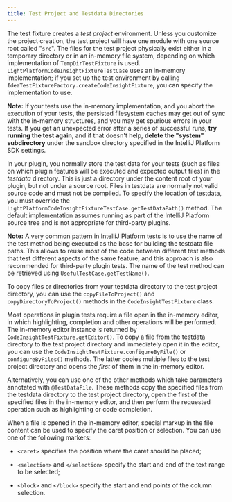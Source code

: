```yaml
---
title: Test Project and Testdata Directories
---
```


The test fixture creates a *test project*  environment.
Unless you customize the project creation, the test project will have one module with one source root called "`src`".
The files for the test project physically exist either in a temporary directory or in an in-memory file system, depending on which implementation of `TempDirTestFixture` is used.
`LightPlatformCodeInsightFixtureTestCase` uses an in-memory implementation; if you set up the test environment by calling `IdeaTestFixtureFactory.createCodeInsightFixture`, you can specify the implementation to use.

**Note:** 
If your tests use the in-memory implementation, and you abort the execution of your tests, the persisted filesystem caches may get out of sync with the in-memory structures, and you may get spurious errors in your tests.
If you get an unexpected error after a series of successful runs, **try running the test again**, and if that doesn't help, **delete the "system" subdirectory** under the sandbox directory specified in the IntelliJ Platform SDK settings.

In your plugin, you normally store the test data for your tests (such as files on which plugin features will be executed and expected output files) in the *testdata*  directory.
This is just a directory under the content root of your plugin, but not under a source root. Files in testdata are normally not valid source code and must not be compiled.
To specify the location of testdata, you must override the `LightPlatformCodeInsightFixtureTestCase.getTestDataPath()` method.
The default implementation assumes running as part of the IntelliJ Platform source tree and is not appropriate for third-party plugins.

**Note:** 
A very common pattern in IntelliJ Platform tests is to use the name of the test method being executed as the base for building the testdata file paths.
This allows to reuse most of the code between different test methods that test different aspects of the same feature, and this approach is also recommended for third-party plugin tests.
The name of the test method can be retrieved using `UsefulTestCase.getTestName()`.

To copy files or directories from your testdata directory to the test project directory, you can use the `copyFileToProject()` and `copyDirectoryToProject()` methods in the `CodeInsightTestFixture` class.

Most operations in plugin tests require a file open in the in-memory editor, in which highlighting, completion and other operations will be performed.
The in-memory editor instance is returned by `CodeInsightTestFixture.getEditor()`.
To copy a file from the testdata directory to the test project directory and immediately open it in the editor, you can use the `CodeInsightTestFixture.configureByFile()` or `configureByFiles()` methods.
The latter copies multiple files to the test project directory and opens the *first*  of them in the in-memory editor.

Alternatively, you can use one of the other methods which take parameters annotated with `@TestDataFile`.
These methods copy the specified files from the testdata directory to the test project directory, open the first of the specified files in the in-memory editor, and then perform the requested operation such as highlighting or code completion.

When a file is opened in the in-memory editor, special markup in the file content can be used to specify the caret position or selection.
You can use one of the following markers:

*  `<caret>` specifies the position where the caret should be placed;

*  `<selection>` and `</selection>` specify the start and end of the text range to be selected;

*  `<block>` and `</block>` specify the start and end points of the column selection.
